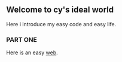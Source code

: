## Welcome to cy's ideal world

Here i introduce my easy code and easy life.

### PART ONE

Here is an easy <a href="easyWeb/test.html">web</a>. 


